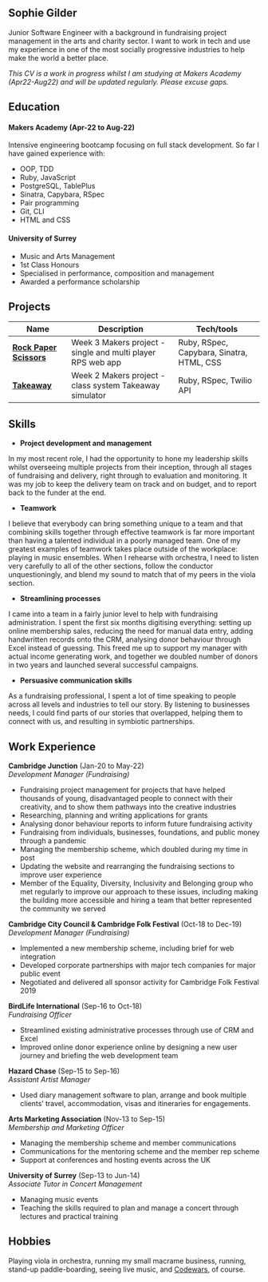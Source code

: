 ## Sophie Gilder

Junior Software Engineer with a background in fundraising project management in the arts and charity sector. I want to work in tech and use my experience in one of the most socially progressive industries to help make the world a better place.

_This CV is a work in progress whilst I am studying at Makers Academy (Apr22-Aug22) and will be updated regularly. Please excuse gaps._

## Education

#### Makers Academy (Apr-22 to Aug-22)

Intensive engineering bootcamp focusing on full stack development. So far I have gained experience with:
- OOP, TDD
- Ruby, JavaScript
- PostgreSQL, TablePlus
- Sinatra, Capybara, RSpec
- Pair programming
- Git, CLI
- HTML and CSS

#### University of Surrey

- Music and Arts Management
- 1st Class Honours
- Specialised in performance, composition and management
- Awarded a performance scholarship

## Projects

| Name                             | Description                                            | Tech/tools        |
| -------------------------------- | ------------------------------------------------------ | ----------------- |
| [**Rock Paper Scissors**](https://github.com/sophiegilder/rps-challenge)| Week 3 Makers project - single and multi player RPS web app | Ruby, RSpec, Capybara, Sinatra, HTML, CSS |
| [**Takeaway**](https://github.com/sophiegilder/golden-square/tree/main/takeaway)| Week 2 Makers project - class system Takeaway simulator | Ruby, RSpec, Twilio API            |

## Skills

- **Project development and management**

In my most recent role, I had the opportunity to hone my leadership skills whilst overseeing multiple projects from their inception, through all stages of fundraising and delivery, right through to evaluation and monitoring. It was my job to keep the delivery team on track and on budget, and to report back to the funder at the end.

- **Teamwork**

I believe that everybody can bring something unique to a team and that combining skills together through effective teamwork is far more important than having a talented individual in a poorly managed team. One of my greatest examples of teamwork takes place outside of the workplace: playing in music ensembles. When I rehearse with orchestra, I need to listen very carefully to all of the other sections, follow the conductor unquestioningly, and blend my sound to match that of my peers in the viola section.

- **Streamlining processes**

I came into a team in a fairly junior level to help with fundraising administration. I spent the first six months digitising everything: setting up online membership sales, reducing the need for manual data entry, adding handwritten records onto the CRM, analysing donor behaviour through Excel instead of guessing. This freed me up to support my manager with actual income generating work, and together we doubled number of donors in two years and launched several successful campaigns.

- **Persuasive communication skills**

As a fundraising professional, I spent a lot of time speaking to people across all levels and industries to tell our story. By listening to businesses needs, I could find parts of our stories that overlapped, helping them to connect with us, and resulting in symbiotic partnerships.

## Work Experience

**Cambridge Junction** (Jan-20 to May-22)  
_Development Manager (Fundraising)_

- Fundraising project management for projects that have helped thousands of young, disadvantaged people to connect with their creativity, and to show them pathways into the creative industries
- Researching, planning and writing applications for grants
- Analysing donor behaviour reports to inform future fundraising activity
- Fundraising from individuals, businesses, foundations, and public money through a pandemic
- Managing the membership scheme, which doubled during my time in post
- Updating the website and rearranging the fundraising sections to improve user experience
- Member of the Equality, Diversity, Inclusivity and Belonging group who met regularly to improve our approach to these issues, including making the building more accessible and hiring a team that better represented the community we served

**Cambridge City Council & Cambridge Folk Festival** (Oct-18 to Dec-19)  
_Development Manager (Fundraising)_

- Implemented a new membership scheme, including brief for web integration
- Developed corporate partnerships with major tech companies for major public event
- Negotiated and delivered all sponsor activity for Cambridge Folk Festival 2019

**BirdLife International** (Sep-16 to Oct-18)  
_Fundraising Officer_

- Streamlined existing administrative processes through use of CRM and Excel
- Improved online donor experience online by designing a new user journey and briefing the web development team

**Hazard Chase** (Sep-15 to Sep-16)  
_Assistant Artist Manager_

- Used diary management software to plan, arrange and book multiple clients’ travel, accommodation, visas and itineraries for engagements.

**Arts Marketing Association** (Nov-13 to Sep-15)  
_Membership and Marketing Officer_

- Managing the membership scheme and member communications
- Communications for the mentoring scheme and the member rep scheme
- Support at conferences and hosting events across the UK

**University of Surrey** (Sep-13 to Jun-14)  
_Associate Tutor in Concert Management_

- Managing music events
- Teaching the skills required to plan and manage a concert through lectures and practical training

## Hobbies

Playing viola in orchestra, running my small macrame business, running, stand-up paddle-boarding, seeing live music, and [Codewars](https://www.codewars.com/users/sophiegilder), of course.